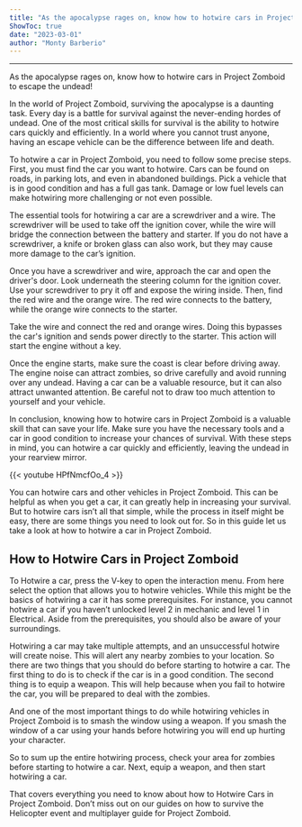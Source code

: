 ```yaml
---
title: "As the apocalypse rages on, know how to hotwire cars in Project Zomboid to escape the undead!"
ShowToc: true 
date: "2023-03-01"
author: "Monty Barberio"
---
```

*****
As the apocalypse rages on, know how to hotwire cars in Project Zomboid to escape the undead!

In the world of Project Zomboid, surviving the apocalypse is a daunting task. Every day is a battle for survival against the never-ending hordes of undead. One of the most critical skills for survival is the ability to hotwire cars quickly and efficiently. In a world where you cannot trust anyone, having an escape vehicle can be the difference between life and death.

To hotwire a car in Project Zomboid, you need to follow some precise steps. First, you must find the car you want to hotwire. Cars can be found on roads, in parking lots, and even in abandoned buildings. Pick a vehicle that is in good condition and has a full gas tank. Damage or low fuel levels can make hotwiring more challenging or not even possible.

The essential tools for hotwiring a car are a screwdriver and a wire. The screwdriver will be used to take off the ignition cover, while the wire will bridge the connection between the battery and starter. If you do not have a screwdriver, a knife or broken glass can also work, but they may cause more damage to the car’s ignition.

Once you have a screwdriver and wire, approach the car and open the driver's door. Look underneath the steering column for the ignition cover. Use your screwdriver to pry it off and expose the wiring inside. Then, find the red wire and the orange wire. The red wire connects to the battery, while the orange wire connects to the starter.

Take the wire and connect the red and orange wires. Doing this bypasses the car's ignition and sends power directly to the starter. This action will start the engine without a key.

Once the engine starts, make sure the coast is clear before driving away. The engine noise can attract zombies, so drive carefully and avoid running over any undead. Having a car can be a valuable resource, but it can also attract unwanted attention. Be careful not to draw too much attention to yourself and your vehicle.

In conclusion, knowing how to hotwire cars in Project Zomboid is a valuable skill that can save your life. Make sure you have the necessary tools and a car in good condition to increase your chances of survival. With these steps in mind, you can hotwire a car quickly and efficiently, leaving the undead in your rearview mirror.

{{< youtube HPfNmcfOo_4 >}} 



You can hotwire cars and other vehicles in Project Zomboid. This can be helpful as when you get a car, it can greatly help in increasing your survival. But to hotwire cars isn’t all that simple, while the process in itself might be easy, there are some things you need to look out for. So in this guide let us take a look at how to hotwire a car in Project Zomboid.
 
## How to Hotwire Cars in Project Zomboid
 

 
To Hotwire a car, press the V-key to open the interaction menu. From here select the option that allows you to hotwire vehicles. While this might be the basics of hotwiring a car it has some prerequisites. For instance, you cannot hotwire a car if you haven’t unlocked level 2 in mechanic and level 1 in Electrical. Aside from the prerequisites, you should also be aware of your surroundings.
 
Hotwiring a car may take multiple attempts, and an unsuccessful hotwire will create noise. This will alert any nearby zombies to your location. So there are two things that you should do before starting to hotwire a car. The first thing to do is to check if the car is in a good condition. The second thing is to equip a weapon. This will help because when you fail to hotwire the car, you will be prepared to deal with the zombies.
 
And one of the most important things to do while hotwiring vehicles in Project Zomboid is to smash the window using a weapon. If you smash the window of a car using your hands before hotwiring you will end up hurting your character.
 
So to sum up the entire hotwiring process, check your area for zombies before starting to hotwire a car. Next, equip a weapon, and then start hotwiring a car.
 
That covers everything you need to know about how to Hotwire Cars in Project Zomboid. Don’t miss out on our guides on how to survive the Helicopter event and multiplayer guide for Project Zomboid.




